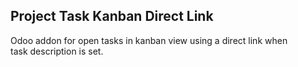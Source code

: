 Project Task Kanban Direct Link
-------------------------------

Odoo addon for open tasks in kanban view using a direct link when \
task description is set.

